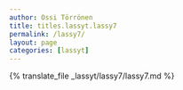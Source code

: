 ```yaml
---
author: Ossi Törrönen
title: titles.lassyt.lassy7
permalink: /lassy7/
layout: page
categories: [lassyt]
---
```

{% translate_file _lassyt/lassy7/lassy7.md %}